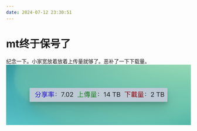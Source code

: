 ```yaml
---
date: 2024-07-12 23:30:51
---
```

# mt终于保号了

纪念一下。小家宽放着放着上传量就够了。恶补了一下下载量。
![](assets/mt终于保号了-202407121534.png)

<gitalk/>
